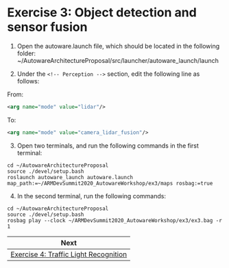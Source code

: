 # Exercise 3: Object detection and sensor fusion

1. Open the autoware.launch file, which should be located in the following folder:
~/AutowareArchitectureProposal/src/launcher/autoware_launch/launch

2. Under the `<!-- Perception -->` section, edit the following line as follows:

From:
```xml
<arg name="mode" value="lidar"/>
```

To:
```xml
<arg name="mode" value="camera_lidar_fusion"/>
```

3. Open two terminals, and run the following commands in the first terminal:
```
cd ~/AutowareArchitectureProposal
source ./devel/setup.bash
roslaunch autoware_launch autoware.launch map_path:=~/ARMDevSummit2020_AutowareWorkshop/ex3/maps rosbag:=true
```

4. In the second terminal, run the following commands:
```
cd ~/AutowareArchitectureProposal
source ./devel/setup.bash
rosbag play --clock ~/ARMDevSummit2020_AutowareWorkshop/ex3/ex3.bag -r 1 
```

| Next |
| ---- |
| [Exercise 4: Traffic Light Recognition](exercise4.md) |
